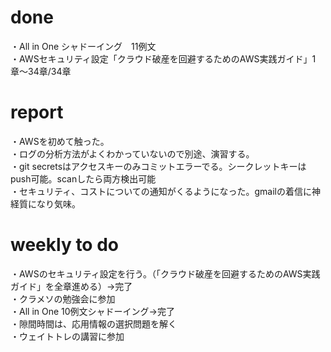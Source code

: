 # done
・All in One シャドーイング　11例文</br>
・AWSセキュリティ設定「クラウド破産を回避するためのAWS実践ガイド」1章〜34章/34章</br>

# report
・AWSを初めて触った。</br>
・ログの分析方法がよくわかっていないので別途、演習する。</br>
・git secretsはアクセスキーのみコミットエラーでる。シークレットキーはpush可能。scanしたら両方検出可能</br>
・セキュリティ、コストについての通知がくるようになった。gmailの着信に神経質になり気味。</br>

# weekly to do
・AWSのセキュリティ設定を行う。（「クラウド破産を回避するためのAWS実践ガイド」を全章進める）→完了</br>
・クラメソの勉強会に参加</br>
・All in One 10例文シャドーイング→完了</br>
・隙間時間は、応用情報の選択問題を解く</br>
・ウェイトトレの講習に参加</br>
